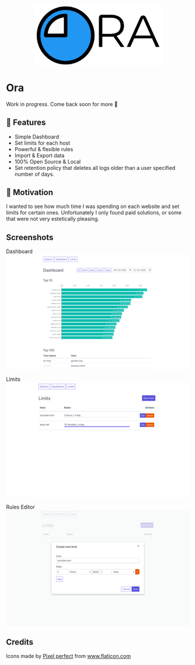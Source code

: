 <p align="center">
  <img width="70%" src="./store/written.png" alt="logo" />
</p>

# Ora

Work in progress. Come back soon for more 🚀

## 🌈 Features

- Simple Dashboard
- Set limits for each host
- Powerful & flexible rules
- Import & Export data
- 100% Open Source & Local
- Set retention policy that deletes all logs older than a user specified number of days.

## 🤔 Motivation

I wanted to see how much time I was spending on each website and set limits for certain ones.
Unfortunately I only found paid solutions, or some that were not very estetically pleasing.

## Screenshots

Dashboard
![Dashboard](./store/a.png)

Limits
![Limits](./store/b.png)

Rules Editor
![Limit editor](./store/c.png)

## Credits

<div>Icons made by <a href="https://www.flaticon.com/authors/pixel-perfect" title="Pixel perfect">Pixel perfect</a> from <a href="https://www.flaticon.com/" title="Flaticon">www.flaticon.com</a></div>
